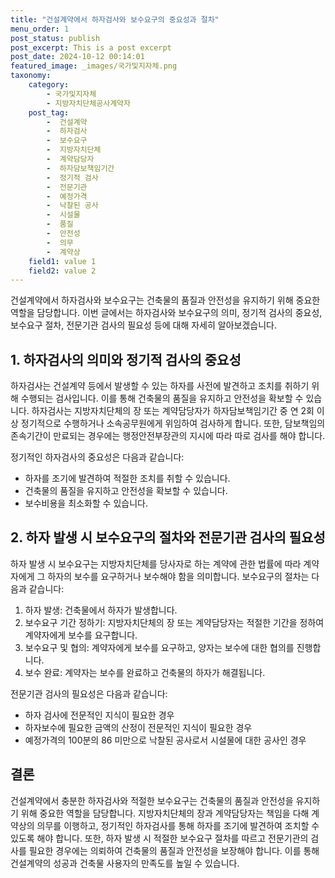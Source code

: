```yaml
---
title: "건설계약에서 하자검사와 보수요구의 중요성과 절차"
menu_order: 1
post_status: publish
post_excerpt: This is a post excerpt
post_date: 2024-10-12 00:14:01
featured_image: _images/국가및지자체.png
taxonomy:
    category:
        - 국가및지자체
        - 지방자치단체공사계약자
    post_tag:
        -  건설계약
        -  하자검사
        -  보수요구
        -  지방자치단체
        -  계약담당자
        -  하자담보책임기간
        -  정기적 검사
        -  전문기관
        -  예정가격
        -  낙찰된 공사
        -  시설물
        -  품질
        -  안전성
        -  의무
        -  계약상
    field1: value 1
    field2: value 2
---
```



건설계약에서 하자검사와 보수요구는 건축물의 품질과 안전성을 유지하기 위해 중요한 역할을 담당합니다. 이번 글에서는 하자검사와 보수요구의 의미, 정기적 검사의 중요성, 보수요구 절차, 전문기관 검사의 필요성 등에 대해 자세히 알아보겠습니다.

## 1. 하자검사의 의미와 정기적 검사의 중요성

하자검사는 건설계약 등에서 발생할 수 있는 하자를 사전에 발견하고 조치를 취하기 위해 수행되는 검사입니다. 이를 통해 건축물의 품질을 유지하고 안전성을 확보할 수 있습니다. 하자검사는 지방자치단체의 장 또는 계약담당자가 하자담보책임기간 중 연 2회 이상 정기적으로 수행하거나 소속공무원에게 위임하여 검사하게 합니다. 또한, 담보책임의 존속기간이 만료되는 경우에는 행정안전부장관의 지시에 따라 따로 검사를 해야 합니다.

정기적인 하자검사의 중요성은 다음과 같습니다:
- 하자를 조기에 발견하여 적절한 조치를 취할 수 있습니다.
- 건축물의 품질을 유지하고 안전성을 확보할 수 있습니다.
- 보수비용을 최소화할 수 있습니다.

## 2. 하자 발생 시 보수요구의 절차와 전문기관 검사의 필요성

하자 발생 시 보수요구는 지방자치단체를 당사자로 하는 계약에 관한 법률에 따라 계약자에게 그 하자의 보수를 요구하거나 보수해야 함을 의미합니다. 보수요구의 절차는 다음과 같습니다:
1. 하자 발생: 건축물에서 하자가 발생합니다.
2. 보수요구 기간 정하기: 지방자치단체의 장 또는 계약담당자는 적절한 기간을 정하여 계약자에게 보수를 요구합니다.
3. 보수요구 및 협의: 계약자에게 보수를 요구하고, 양자는 보수에 대한 협의를 진행합니다.
4. 보수 완료: 계약자는 보수를 완료하고 건축물의 하자가 해결됩니다.

전문기관 검사의 필요성은 다음과 같습니다:
- 하자 검사에 전문적인 지식이 필요한 경우
- 하자보수에 필요한 금액의 산정이 전문적인 지식이 필요한 경우
- 예정가격의 100분의 86 미만으로 낙찰된 공사로서 시설물에 대한 공사인 경우

## 결론

건설계약에서 충분한 하자검사와 적절한 보수요구는 건축물의 품질과 안전성을 유지하기 위해 중요한 역할을 담당합니다. 지방자치단체의 장과 계약담당자는 책임을 다해 계약상의 의무를 이행하고, 정기적인 하자검사를 통해 하자를 조기에 발견하여 조치할 수 있도록 해야 합니다. 또한, 하자 발생 시 적절한 보수요구 절차를 따르고 전문기관의 검사를 필요한 경우에는 의뢰하여 건축물의 품질과 안전성을 보장해야 합니다. 이를 통해 건설계약의 성공과 건축물 사용자의 만족도를 높일 수 있습니다.
